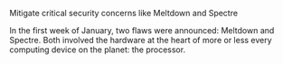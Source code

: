 Mitigate critical security concerns like Meltdown and Spectre

In the first week of January, two flaws were announced: Meltdown and Spectre. Both involved the hardware at the heart of more or less every computing device on the planet: the processor. 
